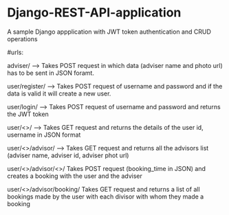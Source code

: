 # Django-REST-API-application
A sample Django appplication with JWT token authentication and CRUD operations

#urls:

 adviser/ --> Takes POST request in which data (adviser name and photo url) has to be sent in JSON foramt.
 
 user/register/ --> Takes POST request of username and password and if the data is valid it will create a new user.
 
 user/login/    --> Takes POST request of username and password and returns the JWT token 
 
 user/<<user id>>/     --> Takes GET request and returns the details of the user id, username in JSON format
 
 user/<<id>>/advisor/ --> Takes GET request and returns all the advisors list (adviser name, adviser id, adviser phot url)
 
 user/<<id>>/advisor/<<adviser-id>>/ Takes POST request (booking_time in JSON) and creates a booking with the user and the adviser
 
 user/<<id>>/advisor/booking/ Takes GET request and returns a list of all bookings made by the user with each divisor with whom they made a booking

 
